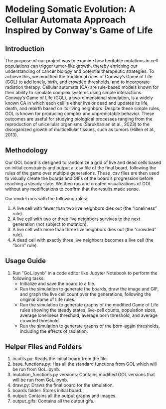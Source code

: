 # Modeling Somatic Evolution: A Cellular Automata Approach Inspired by Conway's Game of Life
## Introduction
The purpose of our project was to examine how heritable mutations in cell populations can trigger tumor-like growth, thereby enriching our understanding of cancer biology and potential therapeutic strategies. To achieve this, we modified the traditional rules of Conway’s Game of Life (GOL) to add lonely, birth, and crowded thresholds, and to incorporate radiation therapy. Cellular automata (CA) are rule-based models known for their ability to simulate complex systems using simple interactions. Conway’s Game of Life (GOL), a two-dimensional simulation, is a widely known CA in which each cell is either live or dead and updates its life, death, and rebirth based on its living neighbors. Despite these simple rules, GOL is known for producing complex and unpredictable behavior. These outcomes are useful for studying biological processes ranging from the reproduction of unicellular organisms (Sarukhanian et al., 2023) to the disorganized growth of multicellular tissues, such as tumors (Hillen et al., 2013).

## Methodology
Our GOL board is designed to randomize a grid of live and dead cells based on initial constraints and output a .csv file of the final board, following the rules of the game over multiple generations. These .csv files are then used to visually create the boards and GIFs of the board’s progression before reaching a steady state. We then ran and created visualizations of GOL without any modifications to confirm that the results made sense.

Our model runs with the following rules:
   1) A live cell with fewer than two live neighbors dies out (the “loneliness” rule).
   2) A live cell with two or three live neighbors survives to the next generation (not subject to mutation).
   3) A live cell with more than three live neighbors dies out (the “crowded” rule).
   4) A dead cell with exactly three live neighbors becomes a live cell (the “born” rule).

## Usage Guide
1. Run "GoL.ipynb" in a code editor like Jupyter Notebook to perform the following tasks:
   - Initialize and save the board to a file.
   - Run the simulation to generate the boards, draw the image and GIF, and graph the live cell count over the generations, following the original Game of Life rules.
   - Run the simulation to generate graphs of the modified Game of Life rules showing the steady states, live-cell counts, population sizes, average loneliness threshold, average born threshold, and average crowded threshold.
   - Run the simulation to generate graphs of the born-again thresholds, including the effects of radiation.

## Helper Files and Folders
1. io.utils.py: Reads the initial board from the file.
2. base_functions.py: Has all the standard functions from GOL which will be run from GoL.ipynb.
3. mutation_functions.py versions: Contains modified GOL versions that will be run from GoL.ipynb.
4. draw.py: Draws the final board for the simulation.
5. boards folder: Stores initial board.
6. output: Contains all the output graphs and images.
7. output_gifs: Contains all the output gifs.
